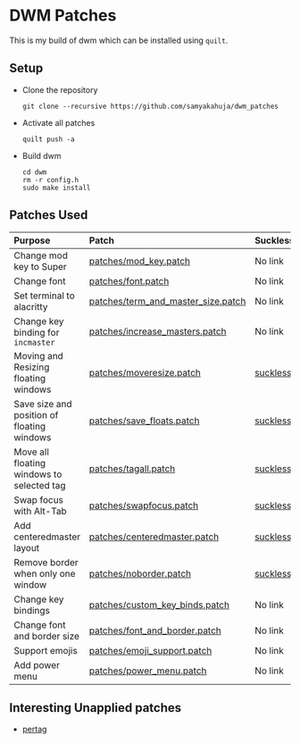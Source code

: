 # DWM Patches

This is my build of dwm which can be installed using `quilt`.

## Setup

- Clone the repository

    ```
    git clone --recursive https://github.com/samyakahuja/dwm_patches
    ```

- Activate all patches

    ```
    quilt push -a
    ```

- Build dwm

    ```
    cd dwm
    rm -r config.h
    sudo make install
    ```

## Patches Used

| Purpose                                    | Patch                                                                    | Suckless link                                                            |
| :----------------------------------------- | :----------------------------------------------------------------------- | :----------------------------------------------------------------------- |
| Change mod key to Super                    | [patches/mod_key.patch](patches/mod_key.patch)                           | No link                                                                  |
| Change font                                | [patches/font.patch](patches/font.patch)                                 | No link                                                                  |
| Set terminal to alacritty                  | [patches/term_and_master_size.patch](patches/term_and_master_size.patch) | No link                                                                  |
| Change key binding for `incmaster`         | [patches/increase_masters.patch](patches/increase_masters.patch)         | No link                                                                  |
| Moving and Resizing floating windows       | [patches/moveresize.patch](patches/moveresize.patch)                     | [suckless/moveresize](https://dwm.suckless.org/patches/moveresize/)      |
| Save size and position of floating windows | [patches/save_floats.patch](patches/save_floats.patch)                   | [suckless/save_floats](http://dwm.suckless.org/patches/save_floats)      |
| Move all floating windows to selected tag  | [patches/tagall.patch](patches/tagall.patch)                             | [suckless/tagall](https://dwm.suckless.org/patches/tagall)               |
| Swap focus with Alt-Tab                    | [patches/swapfocus.patch](patches/swapfocus.patch)                       | [suckless/swapfocus](https://dwm.suckless.org/patches/swapfocus)         |
| Add centeredmaster layout                  | [patches/centeredmaster.patch](patches/centeredmaster.patch)             | [suckless/centredmaster](https://dwm.suckless.org/patches/centredmaster) |
| Remove border when only one window         | [patches/noborder.patch](patches/noborder.patch)                         | [suckless/noborder](https://dwm.suckless.org/patches/noborder)           |
| Change key bindings                        | [patches/custom_key_binds.patch](patches/custom_key_binds.patch)         | No link                                                                  |
| Change font and border size                | [patches/font_and_border.patch](patches/font_and_border.patch)           | No link                                                                  |
| Support emojis                             | [patches/emoji_support.patch](patches/emoji_support.patch)               | No link                                                                  |
| Add power menu                             | [patches/power_menu.patch](patches/power_menu.patch)                     | No link                                                                  |

## Interesting Unapplied patches

- [pertag](https://dwm.suckless.org/patches/pertag)
